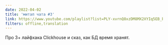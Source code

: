 ```yaml
---
date: 2022-04-02
title: 'митап чата #3'
link: https://www.youtube.com/playlist?list=PLY-xvrnQ8xzDM8MX2XYIq5EB_bGkd5BGJ
filters: offline,translation
---
```


Про 3+ лайфхака Clickhouse и сказ, как БД время хранят.
